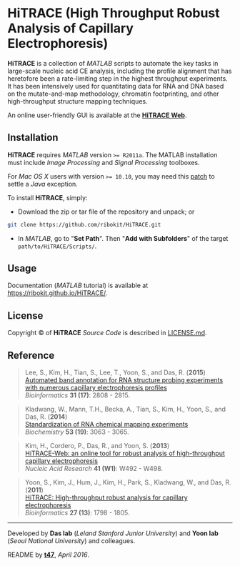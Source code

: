 # HiTRACE (High Throughput Robust Analysis of Capillary Electrophoresis)

**HiTRACE** is a collection of *MATLAB* scripts to automate the key tasks in large-scale nucleic acid CE analysis, including the profile alignment that has heretofore been a rate-limiting step in the highest throughput experiments. It has been intensively used for quantitating data for RNA and DNA based on the mutate-and-map methodology, chromatin footprinting, and other high-throughput structure mapping techniques.

An online user-friendly GUI is available at the [**HiTRACE Web**](http://hitrace.org/).

## Installation

**HiTRACE** requires *MATLAB* version `>= R2011a`. The MATLAB installation must include *Image Processing* and *Signal Processing* toolboxes.


For *Mac OS X* users with version `>= 10.10`, you may need this [patch](https://www.mathworks.com/support/bugreports/1098655) to settle a *Java* exception.

To install **HiTRACE**, simply:

- Download the zip or tar file of the repository and unpack; or 
```bash
git clone https://github.com/ribokit/HiTRACE.git
```

- In *MATLAB*, go to "**Set Path**". Then "**Add with Subfolders**" of the target `path/to/HiTRACE/Scripts/`.

## Usage 

Documentation (*MATLAB* tutorial) is available at https://ribokit.github.io/HiTRACE/.

## License

Copyright &copy; of **HiTRACE** _Source Code_ is described in [LICENSE.md](https://github.com/ribokit/HiTRACE/blob/master/LICENSE.md).

## Reference

>Lee, S., Kim, H., Tian, S., Lee, T., Yoon, S., and Das, R. (**2015**)<br/>
>[Automated band annotation for RNA structure probing experiments with numerous capillary electrophoresis profiles](http://bioinformatics.oxfordjournals.org/content/31/17/2808.abstract)<br/>
>*Bioinformatics* **31 (17)**: 2808 - 2815.

>Kladwang, W., Mann, T.H., Becka, A., Tian, S., Kim, H., Yoon, S., and Das, R. (**2014**)<br/>
>[Standardization of RNA chemical mapping experiments](http://pubs.acs.org/doi/abs/10.1021/bi5003426)<br/>
>*Biochemistry* **53 (19)**: 3063 - 3065.

>Kim, H., Cordero, P., Das, R., and Yoon, S. (**2013**)<br/>
>[HiTRACE-Web: an online tool for robust analysis of high-throughput capillary electrophoresis](http://nar.oxfordjournals.org/content/41/W1/W492)<br/>
>*Nucleic Acid Research* **41 (W1)**: W492 - W498.

>Yoon, S., Kim, J., Hum, J., Kim, H., Park, S., Kladwang, W., and Das, R. (**2011**)<br/>
>[HiTRACE: High-throughput robust analysis for capillary electrophoresis](http://bioinformatics.oxfordjournals.org/content/27/13/1798)<br/>
>*Bioinformatics* **27 (13)**: 1798 - 1805.

<hr/>

Developed by **Das lab** (_Leland Stanford Junior University_) and **Yoon lab** (_Seoul National University_) and colleagues.

README by [**t47**](https://t47.io/), *April 2016*.
